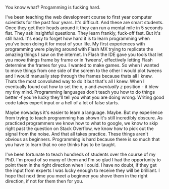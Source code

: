 You know what? Progamming is fucking hard.

I've been teaching the web development course to first year computer scientists for the past four years. It's difficult. And these are smart students. Once they get their heads around it they can run a mental mile in 5 seconds flat. They ask insightful questions. They learn frankly, fuck-off fast. But it's still hard. It's easy to forget how hard it is to learn programming when you've been doing it for most of your life. My first experiences with programming were playing around with Flash MX trying to replicate the amazing things I saw on the internet. In Flash the IDE gave you tools that let you move things frame by frame or in 'tweens', effectively letting Flash determine the frames for you. I wanted to make games. So when I wanted to move things from one side of the screen to the other I would plot tweens and I would manually step through the frames because thats all I knew. Thats the most convoluted way to do it but that's all I knew. When I eventually found out how to set the x, y and *eventually z* position - it blew my tiny mind. Programming languages don't teach you how to do things better -f you're lucky they'll tell you what you are doing wrong. Writing good code takes expert input or a hell of a lot of false starts. 

Maybe nowadays it's easier to learn a language. Maybe. But my experience from trying to teach programming has shown it's still incredibly obscure. As practiced programmers we know how to what to google, we know to skip right past the question on Stack Overflow, we know how to pick out the signal from the noise. And that all takes practice. These things aren't obvious as beginners. Programming is hard because there is so much that you have to learn that no one thinks has to be taught.

I've been fortunate to teach hundreds of students over the course of my PhD. I'm proud of so many of them and I'm so glad I had the opportunity to point them in the right direction when I could. I have no doubt, if they get the input from experts I was lucky enough to receive they will be brilliant. I hope that next time you meet a beginner you shove them in the right direction, if not for them then for you.